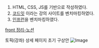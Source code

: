 1. HTML, CSS, JS를 기반으로 작성하였다.
2. [코드잇](codeit.kr) 이라는 강의 사이트를 벤치마킹하였다.
3. [인프런](https://www.inflearn.com/)을 벤치마킹하였다.

[front 정리-노션](https://www.notion.so/Front-end-1dd366c5ed518092acafc05744248974)

토픽(강좌) 상세 페이지 초기 구상안
![Image](https://github.com/user-attachments/assets/861b8452-d8c3-4b77-b891-e9a3fe30e423)
